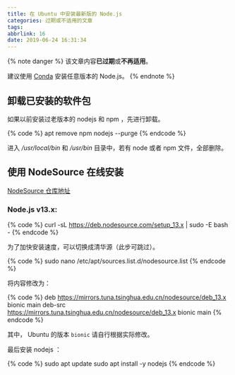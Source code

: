 ```yaml
---
title: 在 Ubuntu 中安装最新版的 Node.js
categories: 过期或不适用的文章
tags:
abbrlink: 16
date: 2019-06-24 16:31:34
---
```

{% note danger %}
该文章内容**已过期**或**不再适用**。

建议使用 [Conda](https://www.anaconda.com/) 安装任意版本的 Node.js。
{% endnote %}

## 卸载已安装的软件包

如果以前安装过老版本的 nodejs 和 npm ，先进行卸载。

{% code %}
apt remove npm nodejs --purge
{% endcode %}

进入 */usr/local/bin* 和 */usr/bin* 目录中，若有 node 或者 npm 文件，全部删除。

## 使用 NodeSource 在线安装

[NodeSource 仓库地址](https://github.com/nodesource/distributions)

### Node.js v13.x:

{% code %}
curl -sL https://deb.nodesource.com/setup_13.x | sudo -E bash -
{% endcode %}

为了加快安装速度，可以切换成清华源（此步可跳过）。

{% code %}
sudo nano /etc/apt/sources.list.d/nodesource.list
{% endcode %}

将内容修改为：

{% code %}
deb https://mirrors.tuna.tsinghua.edu.cn/nodesource/deb_13.x bionic main
deb-src https://mirrors.tuna.tsinghua.edu.cn/nodesource/deb_13.x bionic main
{% endcode %}

其中， Ubuntu 的版本 `bionic` 请自行根据实际修改。

最后安装 nodejs ：

{% code %}
sudo apt update
sudo apt install -y nodejs
{% endcode %}
